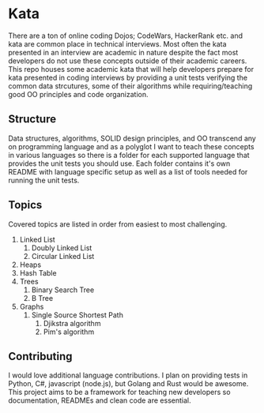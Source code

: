 # Kata
There are a ton of online coding Dojos; CodeWars, HackerRank etc. and kata are common place in technical interviews.
Most often the kata presented in an interview are academic in nature despite the fact most developers do not use these
concepts outside of their academic careers. This repo houses some academic kata that will help developers prepare for
kata presented in coding interviews by providing a unit tests verifying the common data strcutures, some of their algorithms
while requiring/teaching good OO principles and code organization.


## Structure
Data structures, algorithms, SOLID design principles, and OO transcend any on programming language and as a polyglot I want to teach
these concepts in various languages so there is a folder for each supported language that provides the unit tests you should use. Each
folder contains it's own README with language specific setup as well as a list of tools needed for running the unit tests.


## Topics
Covered topics are listed in order from easiest to most challenging.
 1. Linked List
    1. Doubly Linked List
    2. Circular Linked List
 3. Heaps
 4. Hash Table
 5. Trees
    1. Binary Search Tree
    2. B Tree
 6. Graphs
    1. Single Source Shortest Path
        1. Djikstra algorithm
        2. Pim's algorithm


## Contributing
I would love additional language contributions. I plan on providing tests in Python, C#, javascript (node.js), but Golang and Rust would be awesome.
This project aims to be a framework for teaching new developers so documentation, READMEs and clean code are essential.
